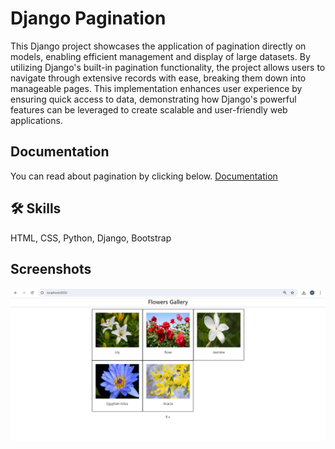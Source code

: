 
# Django Pagination

This Django project showcases the application of pagination directly on models, enabling efficient management and display of large datasets. By utilizing Django's built-in pagination functionality, the project allows users to navigate through extensive records with ease, breaking them down into manageable pages. This implementation enhances user experience by ensuring quick access to data, demonstrating how Django's powerful features can be leveraged to create scalable and user-friendly web applications.


## Documentation

You can read about pagination by clicking below.
[Documentation](https://docs.djangoproject.com/en/5.0/topics/pagination/)


## 🛠 Skills
HTML, CSS, Python, Django, Bootstrap


## Screenshots

<img src="ss.png">

